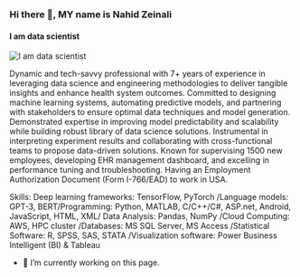 ### Hi there 👋, MY name is Nahid Zeinali
#### I am data scientist
![I am data scientist](https://media.licdn.com/dms/image/D4D16AQHTujEeb_8qVA/profile-displaybackgroundimage-shrink_350_1400/0/1690406162505?e=1696464000&v=beta&t=Zv3CU7DcNAU63hxT0461_Z1itpDMHZbE4H4TDBbtfwk)

Dynamic and tech-savvy professional with 7+ years of experience in leveraging data science and engineering methodologies
to deliver tangible insights and enhance health system outcomes. Committed to designing machine learning systems,
automating predictive models, and partnering with stakeholders to ensure optimal data techniques and model generation.
Demonstrated expertise in improving model predictability and scalability while building robust library of data science solutions.
Instrumental in interpreting experiment results and collaborating with cross-functional teams to propose data-driven solutions.
Known for supervising 1500 new employees, developing EHR management dashboard, and excelling in performance tuning
and troubleshooting. Having an Employment Authorization Document (Form I-766/EAD) to work in USA.


Skills: Deep learning frameworks: TensorFlow, PyTorch /Language models: GPT-3, BERT/Programming: Python, MATLAB, C/C++/C#, ASP.net, Android, JavaScript, HTML, XML/ Data Analysis: Pandas, NumPy /Cloud Computing: AWS, HPC cluster /Databases: MS SQL Server, MS Access /Statistical Software: R, SPSS, SAS, STATA /Visualization software: Power Business Intelligent (BI) & Tableau

- 🔭 I’m currently working on this page. 








